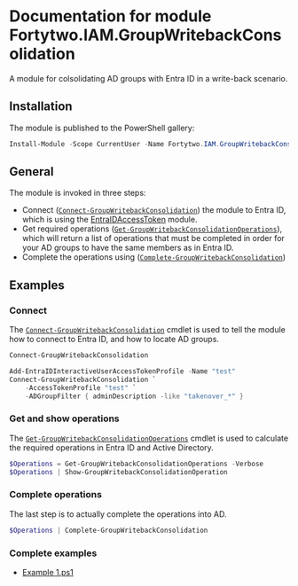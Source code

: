 # Documentation for module Fortytwo.IAM.GroupWritebackConsolidation

A module for colsolidating AD groups with Entra ID in a write-back scenario.

## Installation

The module is published to the PowerShell gallery:

```PowerShell
Install-Module -Scope CurrentUser -Name Fortytwo.IAM.GroupWritebackConsolidation
```

## General

The module is invoked in three steps:

- Connect ([```Connect-GroupWritebackConsolidation```](Documentation.md#connect-groupwritebackconsolidation)) the module to Entra ID, which is using the [EntraIDAccessToken](https://www.powershellgallery.com/packages/EntraIDAccessToken) module.
- Get required operations ([```Get-GroupWritebackConsolidationOperations```](Documentation.md#get-groupwritebackconsolidationoperations)), which will return a list of operations that must be completed in order for your AD groups to have the same members as in Entra ID.
- Complete the operations using ([```Complete-GroupWritebackConsolidation```](Documentation.md#complete-groupwritebackconsolidation))

## Examples

### Connect

The [```Connect-GroupWritebackConsolidation```](Documentation.md#connect-groupwritebackconsolidation) cmdlet is used to tell the module how to connect to Entra ID, and how to locate AD groups.

```PowerShell
Connect-GroupWritebackConsolidation
```

```PowerShell
Add-EntraIDInteractiveUserAccessTokenProfile -Name "test"
Connect-GroupWritebackConsolidation `
    -AccessTokenProfile "test" `
    -ADGroupFilter { adminDescription -like "takenover_*" }
```

### Get and show operations

The [```Get-GroupWritebackConsolidationOperations```](Documentation.md#get-groupwritebackconsolidationoperations) cmdlet is used to calculate the required operations in Entra ID and Active Directory.

```PowerShell
$Operations = Get-GroupWritebackConsolidationOperations -Verbose
$Operations | Show-GroupWritebackConsolidationOperation
```

### Complete operations

The last step is to actually complete the operations into AD.

```PowerShell
$Operations | Complete-GroupWritebackConsolidation
```

### Complete examples

- [Example 1.ps1](Example%201.ps1)